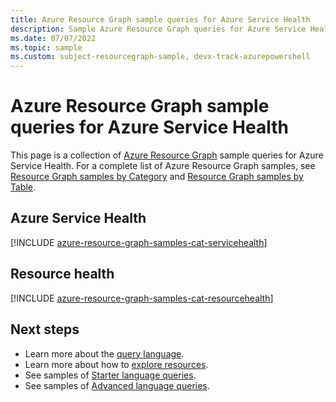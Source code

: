 ```yaml
---
title: Azure Resource Graph sample queries for Azure Service Health
description: Sample Azure Resource Graph queries for Azure Service Health showing use of resource types and tables to access Azure Service Health related resources and properties.
ms.date: 07/07/2022
ms.topic: sample
ms.custom: subject-resourcegraph-sample, devx-track-azurepowershell
---
```

# Azure Resource Graph sample queries for Azure Service Health

This page is a collection of [Azure Resource Graph](../governance/resource-graph/overview.md) sample
queries for Azure Service Health. For a complete list of Azure Resource Graph samples, see
[Resource Graph samples by Category](../governance/resource-graph/samples/samples-by-category.md)
and [Resource Graph samples by Table](../governance/resource-graph/samples/samples-by-table.md).

## Azure Service Health

[!INCLUDE [azure-resource-graph-samples-cat-servicehealth](../../includes/resource-graph/samples/bycat/azure-service-health.md)]

## Resource health

[!INCLUDE [azure-resource-graph-samples-cat-resourcehealth](../../includes/resource-graph/samples/bycat/resource-health.md)]

## Next steps

- Learn more about the [query language](../governance/resource-graph/concepts/query-language.md).
- Learn more about how to [explore resources](../governance/resource-graph/concepts/explore-resources.md).
- See samples of [Starter language queries](../governance/resource-graph/samples/starter.md).
- See samples of [Advanced language queries](../governance/resource-graph/samples/advanced.md).
